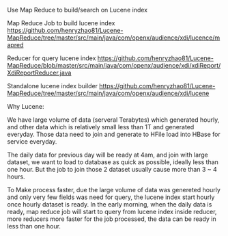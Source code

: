 Use Map Reduce to build/search on Lucene index

Map Reduce Job to build lucene index
https://github.com/henryzhao81/Lucene-MapReduce/tree/master/src/main/java/com/openx/audience/xdi/lucence/mapred

Reducer for query lucene index
https://github.com/henryzhao81/Lucene-MapReduce/blob/master/src/main/java/com/openx/audience/xdi/xdiReport/XdiReportReducer.java

Standalone lucene index builder
https://github.com/henryzhao81/Lucene-MapReduce/tree/master/src/main/java/com/openx/audience/xdi/lucene

Why Lucene:

We have large volume of data (serveral Terabytes) which generated hourly, and other data which is relatively small less than 1T and generated everyday. Those data need to join and generate to HFile load into HBase for service everyday. 

The daily data for previous day will be ready at 4am, and join with large dataset, we want to load to database as quick as possible, ideally less than one hour. But the job to join those 2 dataset usually cause more than 3 ~ 4 hours.

To Make process faster, due the large volume of data was genereted hourly and only very few fields was need for query, the lucene index start hourly once hourly dataset is ready. In the early morning, when the daily data is ready, map reduce job will start to query from lucene index inside reducer, more reducers more faster for the job processed, the data can be ready in less than one hour.




